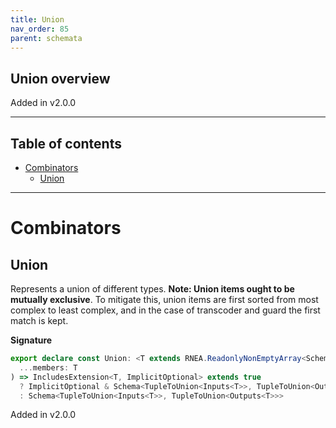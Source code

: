 ```yaml
---
title: Union
nav_order: 85
parent: schemata
---
```


## Union overview

Added in v2.0.0

---

<h2 class="text-delta">Table of contents</h2>

- [Combinators](#combinators)
  - [Union](#union)

---

# Combinators

## Union

Represents a union of different types. **Note: Union items ought to be mutually
exclusive**. To mitigate this, union items are first sorted from most complex to least
complex, and in the case of transcoder and guard the first match is kept.

**Signature**

```ts
export declare const Union: <T extends RNEA.ReadonlyNonEmptyArray<Schema<any, any>>>(
  ...members: T
) => IncludesExtension<T, ImplicitOptional> extends true
  ? ImplicitOptional & Schema<TupleToUnion<Inputs<T>>, TupleToUnion<Outputs<T>>>
  : Schema<TupleToUnion<Inputs<T>>, TupleToUnion<Outputs<T>>>
```

Added in v2.0.0
